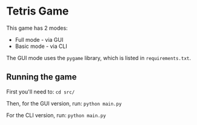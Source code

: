 # Tetris Game

This game has 2 modes:
 - Full mode - via GUI
 - Basic mode - via CLI

The GUI mode uses the `pygame` library, which is listed in `requirements.txt`.

## Running the game
First you'll need to: `cd src/`

Then, for the GUI version, run:
`python main.py`

For the CLI version, run:
`python main.py`

